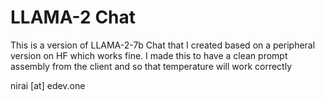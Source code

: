 # LLAMA-2 Chat
This is a version of LLAMA-2-7b Chat that I created based on a peripheral version on HF which works fine.
I made this to have a clean prompt assembly from the client and so that temperature will work correctly


nirai [at] edev.one
